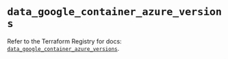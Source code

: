 # `data_google_container_azure_versions`

Refer to the Terraform Registry for docs: [`data_google_container_azure_versions`](https://registry.terraform.io/providers/hashicorp/google-beta/6.1.0/docs/data-sources/google_container_azure_versions).
